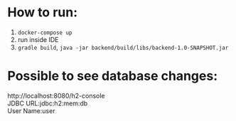 # How to run:
1. `docker-compose up`
2. run inside IDE
3. `gradle build`, `java -jar backend/build/libs/backend-1.0-SNAPSHOT.jar`

# Possible to see database changes:
http://localhost:8080/h2-console \
JDBC URL:jdbc:h2:mem:db \
User Name:user